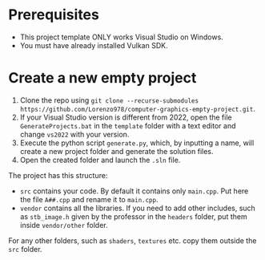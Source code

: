 # Prerequisites
- This project template ONLY works Visual Studio on Windows.
- You must have already installed Vulkan SDK.
# Create a new empty project
1. Clone the repo using `git clone --recurse-submodules https://github.com/Lorenzo978/computer-graphics-empty-project.git`.
2. If your Visual Studio version is different from 2022, open the file `GenerateProjects.bat` in the `template` folder with a text editor and change `vs2022` with your version.
3. Execute the python script `generate.py`, which, by inputting a name, will create a new project folder and generate the solution files.
4. Open the created folder and launch the `.sln` file.

The project has this structure:
- `src` contains your code. By default it contains only `main.cpp`. Put here the file `A##.cpp` and rename it to `main.cpp`.
- `vendor` contains all the libraries. If you need to add other includes, such as `stb_image.h` given by the professor in the `headers` folder, put them inside `vendor/other` folder.

For any other folders, such as `shaders`, `textures` etc. copy them outside the `src` folder.
